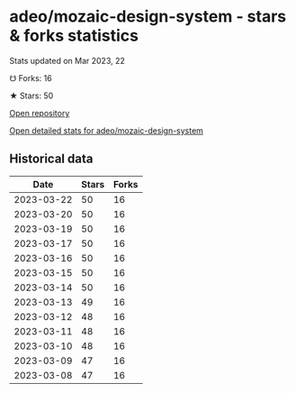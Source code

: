 # adeo/mozaic-design-system - stars & forks statistics

Stats updated on Mar 2023, 22

☋ Forks: 16

★ Stars: 50

[Open repository](https://github.com/adeo/mozaic-design-system)

[Open detailed stats for adeo/mozaic-design-system](https://reviewgithub.com/rep/adeo/mozaic-design-system)

## Historical data
| Date | Stars | Forks |
|------|-------|-------|
| 2023-03-22 | 50 | 16 | 
| 2023-03-20 | 50 | 16 | 
| 2023-03-19 | 50 | 16 | 
| 2023-03-17 | 50 | 16 | 
| 2023-03-16 | 50 | 16 | 
| 2023-03-15 | 50 | 16 | 
| 2023-03-14 | 50 | 16 | 
| 2023-03-13 | 49 | 16 | 
| 2023-03-12 | 48 | 16 | 
| 2023-03-11 | 48 | 16 | 
| 2023-03-10 | 48 | 16 | 
| 2023-03-09 | 47 | 16 | 
| 2023-03-08 | 47 | 16 | 

